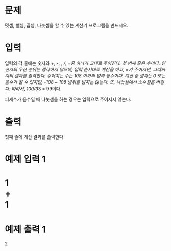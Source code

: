 # 문제
덧셈, 뺄셈, 곱셈, 나눗셈을 할 수 있는 계산기 프로그램을 만드시오.

# 입력
입력의 각 줄에는 숫자와 +, -, *, /, =중 하나가 교대로 주어진다. 첫 번째 줄은 수이다. 연산자의 우선 순위는 생각하지 않으며, 입력 순서대로 계산을 하고, =가 주어지면, 그때까지의 결과를 출력한다. 주어지는 수는 108 이하의 양의 정수이다. 계산 중 결과는 0 또는 음수가 될 수 있지만, -108 ~ 108 범위를 넘지는 않는다. 또, 나눗셈에서 소수점은 버린다. 따라서, 100/3*3 = 99이다.

피제수가 음수일 때 나눗셈을 하는 경우는 입력으로 주어지지 않는다.

# 출력
첫째 줄에 계산 결과를 출력한다.

# 예제 입력 1 
1  
+  
1  
=  
# 예제 출력 1 
2  
